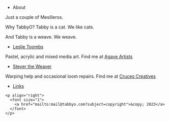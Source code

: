<head>
    <meta charset="UTF-8">
  <meta name="description" content="Tabbyo art and looms">
  <meta name="keywords" content="HTML, CSS, JavaScript">
  <meta name="author" content="Stever the Weaver">
<meta name="viewport" content="width=device-width, initial-scale=1.0">
</head>

<p><ul><li>About</li></ul></p>

<p>Just a couple of Mesilleros.</p>
<p>Why TabbyO? Tabby is a cat. We like cats.</p>
<p>And Tabby is a weave. We weave. </p>

<p><ul><li> <a href="https://LeslieToombs.com">Leslie Toombs</a></li></ul></p>

<p>Pastel, acrylic and mixed media art. Find me at <a href="https://agaveartists.com">Agave Artists</a>
  
</p>

<p><ul><li><a href="https://StevertheWeaver.com">Stever the Weaver</a></li></ul></p>


<p>Warping help and occasional loom repairs. Find me at <a href="https://CrucesCreatives.org">Cruces Creatives</a>
</p>

<p><ul><li><a href="https://tabbyo.com/links.html">Links</a></li></ul>
  
    <p align="right">
      <font size="1">
        <a href="mailto:mail@tabbyo.com?subject=copyright">&copy; 2023</a>
      </font>
    </p>
</p>
